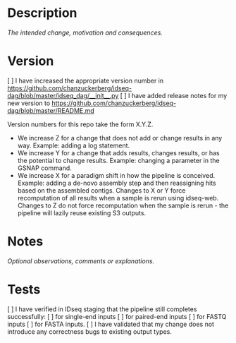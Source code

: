 # Description
*The intended change, motivation and consequences.*

# Version
[ ] I have increased the appropriate version number in https://github.com/chanzuckerberg/idseq-dag/blob/master/idseq_dag/__init__.py
[ ] I have added release notes for my new version to https://github.com/chanzuckerberg/idseq-dag/blob/master/README.md

Version numbers for this repo take the form X.Y.Z.
- We increase Z for a change that does not add or change results in any way. Example: adding a log statement.
- We increase Y for a change that adds results, changes results, or has the potential to change results. Example: changing a parameter in the GSNAP command.
- We increase X for a paradigm shift in how the pipeline is conceived. Example: adding a de-novo assembly step and then reassigning hits based on the assembled contigs.
Changes to X or Y force recomputation of all results when a sample is rerun using idseq-web. Changes to Z do not force recomputation when the sample is rerun - the pipeline will lazily reuse existing S3 outputs.

# Notes

*Optional observations, comments or explanations.*

# Tests

[ ] I have verified in IDseq staging that the pipeline still completes successfully:
    [ ] for single-end inputs
    [ ] for paired-end inputs
    [ ] for FASTQ inputs
    [ ] for FASTA inputs.
[ ] I have validated that my change does not introduce any correctness bugs to existing output types.
